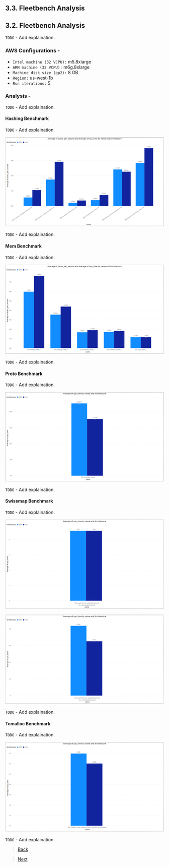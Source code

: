 ## 3.3. Fleetbench Analysis

## 3.2. Fleetbench Analysis

`TODO` - Add explaination.

### AWS Configurations -

- `Intel machine (32 VCPU):` m5.8xlarge
- `ARM machine (32 VCPU):` m6g.8xlarge
- `Machine disk size (gp2):` 8 GB
- `Region:` us-west-1b
- `Run iterations:` 5

### Analysis -

`TODO` - Add explaination.

#### Hashing Benchmark

`TODO` - Add explaination.

![Alt text](utils/fleetbench/hashing.png "Bythes per second by Name and Architecture")

`TODO` - Add explaination.

#### Mem Benchmark

`TODO` - Add explaination.

![Alt text](utils/fleetbench/mem.png "Bythes per second by Name and Architecture")

`TODO` - Add explaination.

#### Proto Benchmark

`TODO` - Add explaination.

![Alt text](utils/fleetbench/proto.png "CPU Time by Name and Architecture")

`TODO` - Add explaination.

#### Swissmap Benchmark

`TODO` - Add explaination.

![Alt text](utils/fleetbench/swissmap-hot.png "CPU Time by Name and Architecture")

![Alt text](utils/fleetbench/swissmap-cold.png "CPU Time by Name and Architecture")

`TODO` - Add explaination.

#### Tcmalloc Benchmark

`TODO` - Add explaination.

![Alt text](utils/fleetbench/empirical_driver.png "CPU Time by Name and Architecture")

`TODO` - Add explaination.


> [Back](./multiload_analysis.html)

> [Next](./conclusions.md)
